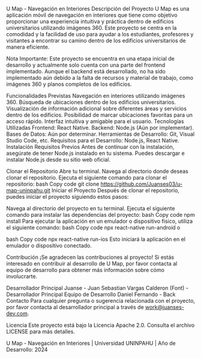 U Map - Navegación en Interiores
Descripción del Proyecto
U Map es una aplicación móvil de navegación en interiores que tiene como objetivo proporcionar una experiencia intuitiva y práctica dentro de edificios universitarios utilizando imágenes 360. Este proyecto se centra en la comodidad y la facilidad de uso para ayudar a los estudiantes, profesores y visitantes a encontrar su camino dentro de los edificios universitarios de manera eficiente.

Nota Importante: Este proyecto se encuentra en una etapa inicial de desarrollo y actualmente solo cuenta con una parte del frontend implementado. Aunque el backend está desarrollado, no ha sido implementado aún debido a la falta de recursos y material de trabajo, como imágenes 360 y planos completos de los edificios.

Funcionalidades Previstas
Navegación en interiores utilizando imágenes 360.
Búsqueda de ubicaciones dentro de los edificios universitarios.
Visualización de información adicional sobre diferentes áreas y servicios dentro de los edificios.
Posibilidad de marcar ubicaciones favoritas para un acceso rápido.
Interfaz intuitiva y amigable para el usuario.
Tecnologías Utilizadas
Frontend: React Native.
Backend: Node.js (Aún por implementar).
Bases de Datos: Aún por determinar.
Herramientas de Desarrollo: Git, Visual Studio Code, etc.
Requisitos para el Desarrollo: Node.js, React Native.
Instalación
Requisitos Previos
Antes de continuar con la instalación, asegúrate de tener Node.js instalado en tu sistema. Puedes descargar e instalar Node.js desde su sitio web oficial.

Clonar el Repositorio
Abre tu terminal.
Navega al directorio donde deseas clonar el repositorio.
Ejecuta el siguiente comando para clonar el repositorio:
bash
Copy code
git clone https://github.com/Juanses03/u-map-uninpahu.git
Iniciar el Proyecto
Después de clonar el repositorio, puedes iniciar el proyecto siguiendo estos pasos:

Navega al directorio del proyecto en tu terminal.
Ejecuta el siguiente comando para instalar las dependencias del proyecto:
bash
Copy code
npm install
Para ejecutar la aplicación en un emulador o dispositivo físico, utiliza el siguiente comando:
bash
Copy code
npx react-native run-android
o

bash
Copy code
npx react-native run-ios
Esto iniciará la aplicación en el emulador o dispositivo conectado.

Contribución
¡Se agradecen las contribuciones al proyecto! Si estás interesado en contribuir al desarrollo de U Map, por favor contacta al equipo de desarrollo para obtener más información sobre cómo involucrarte.

Desarrollador Principal
Juanse - Juan Sebastian Vargas Calderon (Font) - Desarrollador Principal
Equipo de Desarrollo
Daniel Fernando - Back
Contacto
Para cualquier pregunta o sugerencia relacionada con el proyecto, por favor contacta al desarrollador principal a través de work@juanses-dev.com.

Licencia
Este proyecto está bajo la Licencia Apache 2.0. Consulta el archivo LICENSE para más detalles.

U Map - Navegación en Interiores | Universidad UNINPAHU | Año de Desarrollo: 2024




